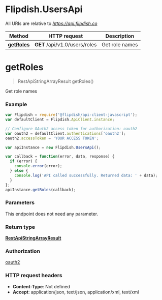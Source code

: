 # Flipdish.UsersApi

All URIs are relative to *https://api.flipdish.co*

Method | HTTP request | Description
------------- | ------------- | -------------
[**getRoles**](UsersApi.md#getRoles) | **GET** /api/v1.0/users/roles | Get role names


<a name="getRoles"></a>
# **getRoles**
> RestApiStringArrayResult getRoles()

Get role names

### Example
```javascript
var Flipdish = require('@flipdish/api-client-javascript');
var defaultClient = Flipdish.ApiClient.instance;

// Configure OAuth2 access token for authorization: oauth2
var oauth2 = defaultClient.authentications['oauth2'];
oauth2.accessToken = 'YOUR ACCESS TOKEN';

var apiInstance = new Flipdish.UsersApi();

var callback = function(error, data, response) {
  if (error) {
    console.error(error);
  } else {
    console.log('API called successfully. Returned data: ' + data);
  }
};
apiInstance.getRoles(callback);
```

### Parameters
This endpoint does not need any parameter.

### Return type

[**RestApiStringArrayResult**](RestApiStringArrayResult.md)

### Authorization

[oauth2](../README.md#oauth2)

### HTTP request headers

 - **Content-Type**: Not defined
 - **Accept**: application/json, text/json, application/xml, text/xml

